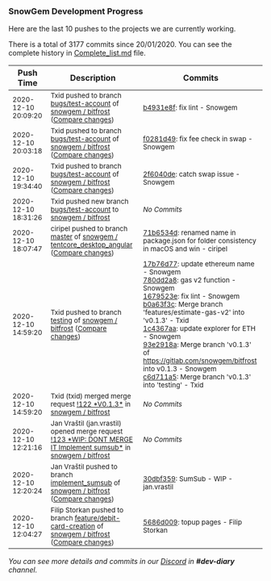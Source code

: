 
### SnowGem Development Progress

Here are the last 10 pushes to the projects we are currently working.

There is a total of 3177 commits since 20/01/2020. You can see the complete history in
 [Complete_list.md](Complete_list.md) file.

| Push Time | Description | Commits |
| --- | --- | --- |
| <sub>2020-12-10 20:09:20</sub> | <sub>Txid pushed to branch [bugs/test\-account](https://gitlab.com/snowgem/bitfrost/commits/bugs/test-account) of [snowgem / bitfrost](https://gitlab.com/snowgem/bitfrost) ([Compare changes](https://gitlab.com/snowgem/bitfrost/compare/f0281d49dd95f8411b2af22980d800e285f91978...b4931e8f97fc11e7d60c3d7323f779718e636305))</sub> | <sub>[b4931e8f](https://gitlab.com/snowgem/bitfrost/-/commit/b4931e8f97fc11e7d60c3d7323f779718e636305): fix lint - Snowgem</sub> |
| <sub>2020-12-10 20:03:18</sub> | <sub>Txid pushed to branch [bugs/test\-account](https://gitlab.com/snowgem/bitfrost/commits/bugs/test-account) of [snowgem / bitfrost](https://gitlab.com/snowgem/bitfrost) ([Compare changes](https://gitlab.com/snowgem/bitfrost/compare/2f6040de07cb820a72e8b7c963ed8947ca6dd4ca...f0281d49dd95f8411b2af22980d800e285f91978))</sub> | <sub>[f0281d49](https://gitlab.com/snowgem/bitfrost/-/commit/f0281d49dd95f8411b2af22980d800e285f91978): fix fee check in swap - Snowgem</sub> |
| <sub>2020-12-10 19:34:40</sub> | <sub>Txid pushed to branch [bugs/test\-account](https://gitlab.com/snowgem/bitfrost/commits/bugs/test-account) of [snowgem / bitfrost](https://gitlab.com/snowgem/bitfrost) ([Compare changes](https://gitlab.com/snowgem/bitfrost/compare/27d0cf4412d8fced77740107adc43e69c146b3ce...2f6040de07cb820a72e8b7c963ed8947ca6dd4ca))</sub> | <sub>[2f6040de](https://gitlab.com/snowgem/bitfrost/-/commit/2f6040de07cb820a72e8b7c963ed8947ca6dd4ca): catch swap issue - Snowgem</sub> |
| <sub>2020-12-10 18:31:26</sub> | <sub>Txid pushed new branch [bugs/test\-account](https://gitlab.com/snowgem/bitfrost/commits/bugs/test-account) to [snowgem / bitfrost](https://gitlab.com/snowgem/bitfrost)</sub> | <sub>_No Commits_</sub> |
| <sub>2020-12-10 18:07:47</sub> | <sub>ciripel pushed to branch [master](https://gitlab.com/snowgem/tentcore_desktop_angular/commits/master) of [snowgem / tentcore\_desktop\_angular](https://gitlab.com/snowgem/tentcore_desktop_angular) ([Compare changes](https://gitlab.com/snowgem/tentcore_desktop_angular/compare/acd334eb06b318b48796ae8a835b93ab19331d9e...71b6534d835e8d71e859ec6cd792dd426b9c3132))</sub> | <sub>[71b6534d](https://gitlab.com/snowgem/tentcore_desktop_angular/-/commit/71b6534d835e8d71e859ec6cd792dd426b9c3132): renamed name in package.json for folder consistency in macOS and win - ciripel</sub> |
| <sub>2020-12-10 14:59:20</sub> | <sub>Txid pushed to branch [testing](https://gitlab.com/snowgem/bitfrost/commits/testing) of [snowgem / bitfrost](https://gitlab.com/snowgem/bitfrost) ([Compare changes](https://gitlab.com/snowgem/bitfrost/compare/0d6dae95b175656159a5bc84d4deee9cd53970ad...c6d711a52eda83ba0a947220f5e405dda2054c91))</sub> | <sub>[17b76d77](https://gitlab.com/snowgem/bitfrost/-/commit/17b76d77a2eb4add5919ab46a545520a1265adde): update ethereum name - Snowgem<br>[780dd2a8](https://gitlab.com/snowgem/bitfrost/-/commit/780dd2a81c92269b3d69b28870c15753640eb022): gas v2 function - Snowgem<br>[1679523e](https://gitlab.com/snowgem/bitfrost/-/commit/1679523ecdcaa83a7babc7a734f30c0cba6aa21b): fix lint - Snowgem<br>[b0a63f3c](https://gitlab.com/snowgem/bitfrost/-/commit/b0a63f3cba29016062f405a0d86696cb4c22423b): Merge branch 'features/estimate-gas-v2' into 'v0.1.3' - Txid<br>[1c4367aa](https://gitlab.com/snowgem/bitfrost/-/commit/1c4367aa51962ae66ad45e1a740103ba6bcbf164): update explorer for ETH - Snowgem<br>[93e2918a](https://gitlab.com/snowgem/bitfrost/-/commit/93e2918a91ccf66afaad788dd40d6bab24258652): Merge branch 'v0.1.3' of https://gitlab.com/snowgem/bitfrost into v0.1.3 - Snowgem<br>[c6d711a5](https://gitlab.com/snowgem/bitfrost/-/commit/c6d711a52eda83ba0a947220f5e405dda2054c91): Merge branch 'v0.1.3' into 'testing' - Txid</sub> |
| <sub>2020-12-10 14:59:20</sub> | <sub>Txid (txid) merged merge request [\!122 \*V0\.1\.3\*](https://gitlab.com/snowgem/bitfrost/-/merge_requests/122) in [snowgem / bitfrost](https://gitlab.com/snowgem/bitfrost)</sub> | <sub>_No Commits_</sub> |
| <sub>2020-12-10 12:21:16</sub> | <sub>Jan Vraštil (jan.vrastil) opened merge request [\!123 \*WIP: DONT MERGE IT Implement sumsub\*](https://gitlab.com/snowgem/bitfrost/-/merge_requests/123) in [snowgem / bitfrost](https://gitlab.com/snowgem/bitfrost)</sub> | <sub>_No Commits_</sub> |
| <sub>2020-12-10 12:20:24</sub> | <sub>Jan Vraštil pushed to branch [implement\_sumsub](https://gitlab.com/snowgem/bitfrost/commits/implement_sumsub) of [snowgem / bitfrost](https://gitlab.com/snowgem/bitfrost) ([Compare changes](https://gitlab.com/snowgem/bitfrost/compare/5d117950d59e55d3fadd8776605598ef67e49fa0...30dbf359dd6b8a3524c5e51c501f8aa3f497c129))</sub> | <sub>[30dbf359](https://gitlab.com/snowgem/bitfrost/-/commit/30dbf359dd6b8a3524c5e51c501f8aa3f497c129): SumSub - WIP - jan.vrastil</sub> |
| <sub>2020-12-10 12:04:27</sub> | <sub>Filip Storkan pushed to branch [feature/debit\-card\-creation](https://gitlab.com/snowgem/bitfrost/commits/feature/debit-card-creation) of [snowgem / bitfrost](https://gitlab.com/snowgem/bitfrost) ([Compare changes](https://gitlab.com/snowgem/bitfrost/compare/0c8c3c819f0a52e8986948a51512575b92f8cd28...5686d0097219058660b19646d747036da0b28ba9))</sub> | <sub>[5686d009](https://gitlab.com/snowgem/bitfrost/-/commit/5686d0097219058660b19646d747036da0b28ba9): topup pages - Filip Storkan</sub> |

_You can see more details and commits in our [Discord](https://discord.gg/zumGnbg) in **#dev-diary** channel._
